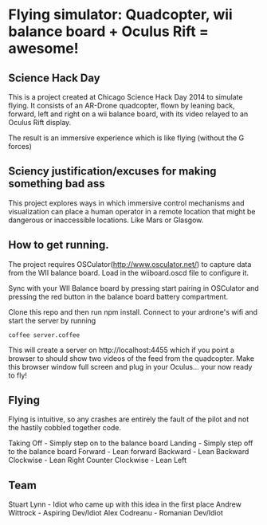 # Flying simulator: Quadcopter, wii balance board + Oculus Rift = awesome!

## Science Hack Day 

This is a project created at Chicago Science Hack Day 2014 to simulate flying. It consists of an AR-Drone quadcopter, flown by leaning back, forward, left and right on a wii balance board, with its video relayed to an Oculus Rift display. 

The result is an immersive experience which is like flying (without the G forces)

## Sciency justification/excuses for making something bad ass 

This project explores ways in which immersive control mechanisms and visualization can place a human operator in a remote location that might be dangerous or inaccessible locations. Like Mars or Glasgow.

## How to get running. 

The project requires OSCulator(http://www.osculator.net/) to capture data from the WII balance board. Load in the wiiboard.oscd file to configure it. 

Sync with your WII Balance board by pressing start pairing in OSCulator and pressing the red button in the balance board battery compartment. 


Clone this repo and then run npm install. Connect to your ardrone's wifi and start the server by running 

```
coffee server.coffee
```

This will create a server on http://localhost:4455 which if you point a browser to should show two videos of the feed from the quadcopter. Make this browser window full screen and plug in your Oculus... your now ready to fly!

## Flying 

Flying is intuitive, so any crashes are entirely the fault of the pilot and not the hastily cobbled together code.

Taking Off        - Simply step on to the balance board 
Landing           - Simply step off to the balance board 
Forward           - Lean forward 
Backward          - Lean Backward
Clockwise         - Lean Right
Counter Clockwise - Lean Left

## Team 

Stuart Lynn      - Idiot who came up with this idea in the first place 
Andrew Wittrock  - Aspiring Dev/Idiot
Alex Codreanu    - Romanian Dev/Idiot
